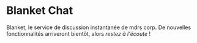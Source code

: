 # Blanket Chat
Blanket, le service de discussion instantanée de mdrs corp.
De nouvelles fonctionnalités arriveront bientôt, alors *restez à l'écoute* !
